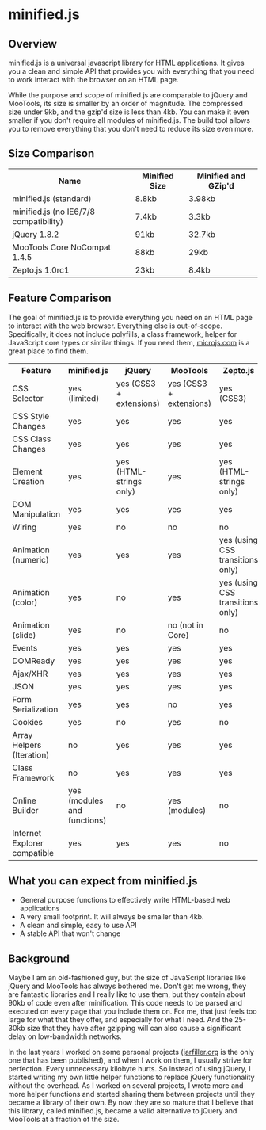 minified.js
============

Overview
----------
minified.js is a universal javascript library for HTML applications. It gives you a clean and simple API that provides you 
with everything that you need to work interact with the browser on an HTML page. 

While the purpose and scope of minified.js are comparable to jQuery and MooTools, its size is 
smaller by an order of magnitude. The compressed size under 9kb, and the gzip'd size is less than 4kb. 
You can make it even smaller if you don't require all modules of minified.js. The build tool allows you to remove 
everything that you don't need to reduce its size even more. 

Size Comparison
-----------------
<table>
<tr><th>Name</th><th>Minified Size</th><th>Minified and GZip'd</th></tr>
<tr><td>minified.js (standard)</td><td>8.8kb</td><td>3.98kb</td></tr>
<tr><td>minified.js (no IE6/7/8 compatibility)</td><td>7.4kb</td><td>3.3kb</td></tr>
<tr><td>jQuery 1.8.2</td><td>91kb</td><td>32.7kb</td></tr>
<tr><td>MooTools Core NoCompat 1.4.5</td><td>88kb</td><td>29kb</td></tr>
<tr><td>Zepto.js 1.0rc1</td><td>23kb</td><td>8.4kb</td></tr>
</table>

Feature Comparison
--------------------
The goal of minified.js is to provide everything you need on an HTML page to interact with the web browser. Everything else is out-of-scope. 
Specifically, it does not include polyfills, a class framework, helper for JavaScript core types or similar things. 
If you need them, <a href="http://microjs.com">microjs.com</a> is a great place to find them.
<table>
<tr><th>Feature</th><th>minified.js</th><th>jQuery</th><th>MooTools</th><th>Zepto.js</th></tr>
<tr><td>CSS Selector</td><td>yes (limited)</td><td>yes (CSS3 + extensions)</td><td>yes (CSS3 + extensions)</td><td>yes (CSS3)</td></tr>
<tr><td>CSS Style Changes</td><td>yes</td> <td>yes</td> <td>yes</td> <td>yes</td></tr>
<tr><td>CSS Class Changes</td><td>yes</td> <td>yes</td> <td>yes</td> <td>yes</td></tr>
<tr><td>Element Creation</td><td>yes</td> <td>yes (HTML-strings only)</td> <td>yes</td> <td>yes (HTML-strings only)</td></tr>
<tr><td>DOM Manipulation</td><td>yes</td> <td>yes</td> <td>yes</td> <td>yes</td></tr>
<tr><td>Wiring</td><td>yes</td> <td>no</td> <td>no</td> <td>no</td></tr>
<tr><td>Animation (numeric)</td><td>yes</td> <td>yes</td> <td>yes</td> <td>yes (using CSS transitions only)</td></tr>
<tr><td>Animation (color)</td><td>yes</td> <td>no</td> <td>yes</td> <td>yes (using CSS transitions only)</td></tr>
<tr><td>Animation (slide)</td><td>yes</td> <td>no</td> <td>no (not in Core)</td> <td>no</td></tr>
<tr><td>Events</td><td>yes</td> <td>yes</td> <td>yes</td> <td>yes</td></tr>
<tr><td>DOMReady</td><td>yes</td><td>yes</td><td>yes</td> <td>yes</td></tr>
<tr><td>Ajax/XHR</td><td>yes</td> <td>yes</td> <td>yes</td> <td>yes</td></tr>
<tr><td>JSON</td><td>yes</td> <td>yes</td> <td>yes</td> <td>yes</td></tr>
<tr><td>Form Serialization</td><td>yes</td> <td>yes</td> <td>no</td> <td>yes</td></tr>
<tr><td>Cookies</td><td>yes</td> <td>no</td> <td>yes</td> <td>no</td></tr>
<tr><td>Array Helpers (Iteration)</td> <td>no</td> <td>yes</td> <td>yes</td> <td>yes</td></tr>
<tr><td>Class Framework</td> <td>no</td> <td>yes</td> <td>yes</td> <td>yes</td></tr>
<tr><td>Online Builder</td> <td>yes (modules and functions)</td> <td>no</td> <td>yes (modules)</td> <td>no</td></tr>
<tr><td>Internet Explorer compatible</td> <td>yes</td> <td>yes</td> <td>yes</td> <td>no</td></tr>
</table>


What you can expect from minified.js
-------------------------------------
* General purpose functions to effectively write HTML-based web applications
* A very small footprint. It will always be smaller than 4kb.
* A clean and simple, easy to use API 
* A stable API that won't change


Background
------------
Maybe I am an old-fashioned guy, but the size of JavaScript libraries like jQuery and MooTools has always bothered me. 
Don't get me wrong, they are fantastic libraries and I really like to use them, but they contain about 90kb of code even after minification. 
This code needs to be parsed and executed on every page that you include them on.  For me, that just feels too large for what that they offer, 
and especially for what I need. And the 25-30kb size that they have after gzipping will can also cause a significant delay on low-bandwidth networks.

In the last years I worked on some personal projects (<a href="http://jarfiller.org">jarfiller.org</a> is the only one that has been published), 
and when I work on them, I usually strive for perfection. Every unnecessary kilobyte hurts.  So instead of using jQuery, I started writing my own 
little helper functions to replace jQuery functionality without the overhead. As I worked on several projects, I wrote more and more helper 
functions and started sharing them between projects until they became a library of their own.  By now they are so mature that I believe that this 
library, called minified.js, became a valid alternative to jQuery and MooTools at a fraction of the size.
